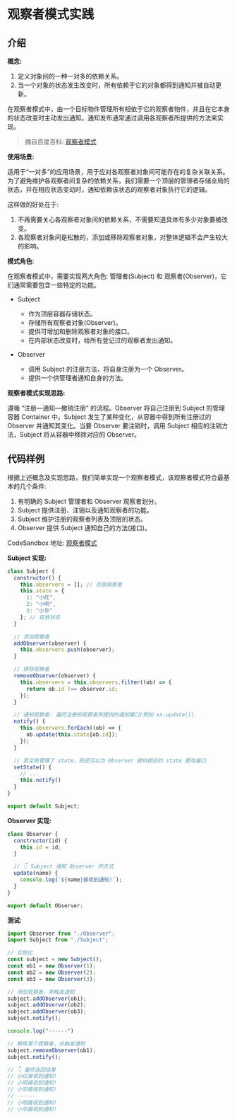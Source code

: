 # 观察者模式实践

## 介绍

**概念:**

1. 定义对象间的一种一对多的依赖关系。
2. 当一个对象的状态发生改变时，所有依赖于它的对象都得到通知并被自动更新。

在观察者模式中，由一个目标物件管理所有相依于它的观察者物件，并且在它本身的状态改变时主动发出通知。通知发布通常通过调用各观察者所提供的方法来实现。

> 摘自百度百科: [观察者模式](https://baike.baidu.com/item/%E8%A7%82%E5%AF%9F%E8%80%85%E6%A8%A1%E5%BC%8F/5881786)

**使用场景:**

适用于“一对多”的应用场景，用于应对各观察者对象间可能存在的复杂关联关系。
为了避免维护各观察者间复杂的依赖关系，我们需要一个顶层的管理者存储全局的状态，并在相应状态变动时，通知依赖该状态的观察者对象执行它的逻辑。

这样做的好处在于:

1. 不再需要关心各观察者对象间的依赖关系，不需要知道具体有多少对象要被改变。
2. 各观察者对象间是松散的，添加或移除观察者对象，对整体逻辑不会产生较大的影响。

**模式角色:**

在观察者模式中，需要实现两大角色: 管理者(Subject) 和 观察者(Observer)，它们通常需要包含一些特定的功能。

- Subject
  - 作为顶层容器存储状态。
  - 存储所有观察者对象(Observer)。
  - 提供可增加和删除观察者对象的接口。
  - 在内部状态改变时，给所有登记过的观察者发出通知。

- Observer
  - 调用 Subject 的注册方法，将自身注册为一个 Observer。
  - 提供一个供管理者通知自身的方法。

**观察者模式实现思路:**

遵循 “注册—通知—撤销注册” 的流程。Observer 将自己注册到 Subject 的管理容器 Container 中。Subject 发生了某种变化，从容器中得到所有注册过的 Observer 并通知其变化。当要 Observer 要注销时，调用 Subject 相应的注销方法，Subject 将从容器中移除对应的 Observer。

## 代码样例

根据上述概念及实现思路，我们简单实现一个观察者模式，该观察者模式符合最基本的几个条件:

1. 有明确的 Subject 管理者和 Observer 观察者划分。
2. Subject 提供注册、注销以及通知观察者的功能。
3. Subject 维护注册的观察者列表及顶层的状态。
4. Observer 提供 Subject 通知自己的方法(接口)。

CodeSandbox 地址: [观察者模式](https://codesandbox.io/s/guan-cha-zhe-mo-shi-pctyw9)

**Subject 实现:**

```js
class Subject {
  constructor() {
    this.observers = []; // 存放观察者
    this.state = {
      1: "小红",
      2: "小明",
      3: "小华"
    }; // 存放状态
  }

  // 添加观察者
  addObserver(observer) {
    this.observers.push(observer);
  }

  // 移除观察者
  removeObserver(observer) {
    this.observers = this.observers.filter((ob) => {
      return ob.id !== observer.id;
    });
  }

  // 通知观察者: 遍历注册的观察者所提供的通知接口(例如 xx.update())
  notify() {
    this.observers.forEach((ob) => {
      ob.update(this.state[ob.id]);
    });
  }

  // 若全局管理了 state，则还可以为 Observer 提供相应的 state 更改接口
  setState() {
    // ...
    this.notify()
  }
}

export default Subject;
```

**Observer 实现:**

```js
class Observer {
  constructor(id) {
    this.id = id;
  }

  // 👇 Subject 通知 Observer 的方式
  update(name) {
    console.log(`${name}接收到通知!`);
  }
}

export default Observer;
```

**测试:**

```js
import Observer from "./Observer";
import Subject from "./Subject";

// 实例化
const subject = new Subject();
const ob1 = new Observer(1);
const ob2 = new Observer(2);
const ob3 = new Observer(3);

// 添加观察者，并触发通知
subject.addObserver(ob1);
subject.addObserver(ob2);
subject.addObserver(ob3);
subject.notify();

console.log("------")

// 移除某个观察者，并触发通知
subject.removeObserver(ob1);
subject.notify();

// 👇 最终返回结果
// 小红接收到通知! 
// 小明接收到通知! 
// 小华接收到通知! 
// ------
// 小明接收到通知! 
// 小华接收到通知!
```
